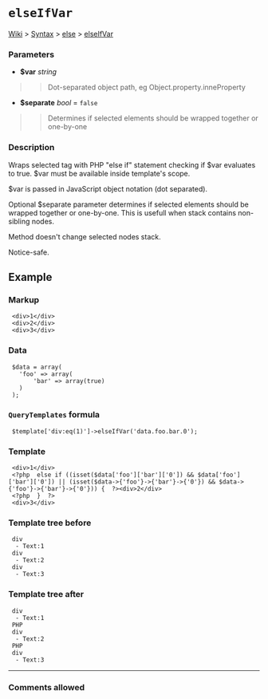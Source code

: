 # `elseIfVar` #
[Wiki](http://code.google.com/p/querytemplates/w/list) > [Syntax](Syntax.md) > [else](elseSyntax.md) > [elseIfVar](elseIfVarMethodPHP.md)
### Parameters ###
  * **$var** _string_
> > Dot-separated object path, eg Object.property.inneProperty
  * **$separate** _bool_ = `false`
> > Determines if selected elements should be wrapped together or one-by-one


### Description ###
Wraps selected tag with PHP "else if" statement checking if $var evaluates  to true. $var must be available inside template's scope.


$var is passed in JavaScript object notation (dot separated).


Optional $separate parameter determines if selected elements should be  wrapped together or one-by-one. This is usefull when stack contains non-sibling  nodes.


Method doesn't change selected nodes stack.


Notice-safe.


## Example ##


### Markup ###
```
 <div>1</div>
 <div>2</div>
 <div>3</div>

```
### Data ###
```
 $data = array(
   'foo' => array(
       'bar' => array(true)
   )
 );

```
### `QueryTemplates` formula ###
```
 $template['div:eq(1)']->elseIfVar('data.foo.bar.0');

```
### Template ###
```
 <div>1</div>
 <?php  else if ((isset($data['foo']['bar']['0']) && $data['foo']['bar']['0']) || (isset($data->{'foo'}->{'bar'}->{'0'}) && $data->{'foo'}->{'bar'}->{'0'})) {  ?><div>2</div>
 <?php  }  ?>
 <div>3</div>

```
### Template tree before ###
```
 div
  - Text:1
 div
  - Text:2
 div
  - Text:3

```
### Template tree after ###
```
 div
  - Text:1
 PHP
 div
  - Text:2
 PHP
 div
  - Text:3

```

---



### Comments allowed ###